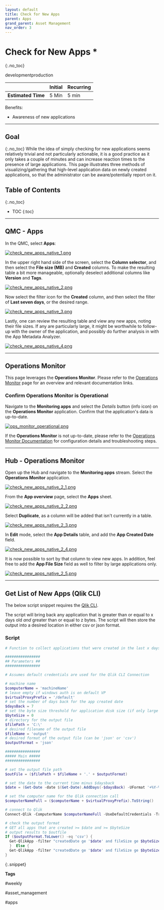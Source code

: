 ```yaml
---
layout: default
title: Check for New Apps
parent: Apps
grand_parent: Asset Management
nav_order: 3
---
```


# Check for New Apps <i class="fas fa-file-code fa-xs" title="API | Script Optional"></i>*
{:.no_toc}

<span class="label dev">development</span><span class="label prod">production</span>

|                                  		                    | Initial | Recurring |
|---------------------------------------------------------|---------|-----------|
| <i class="far fa-clock fa-sm"></i> **Estimated Time**   | 5 Min   | 5 min     |

Benefits:

  - Awareness of new applications
  
-------------------------

## Goal
{:.no_toc}
While the idea of simply checking for new applications seems relatively trivial and not particularly actionable, it is a good practice as it only takes a couple of minutes and can increase reaction times to the presence of large applications. This page illustrates three methods of visualizing/gathering that high-level application data on newly created applications, so that the administrator can be aware/potentially report on it.

## Table of Contents
{:.no_toc}

* TOC
{:toc}
-------------------------

## QMC - Apps

In the QMC, select **Apps**:

[![check_new_apps_native_1.png](images/check_new_apps_native_1.png)](https://raw.githubusercontent.com/qs-admin-guide/qs-admin-playbook/master/docs/asset_management/apps/images/check_new_apps_native_1.png)

In the upper right hand side of the screen, select the **Column selector**, and then select the **File size (MB)** and **Created** columns. To make the resulting table a bit more manageable, optionally deselect additional columns like **Version** and **Tags**.

[![check_new_apps_native_2.png](images/check_new_apps_native_2.png)](https://raw.githubusercontent.com/qs-admin-guide/qs-admin-playbook/master/docs/asset_management/apps/images/check_new_apps_native_2.png)

Now select the filter icon for the **Created** column, and then select the filter of **Last seven days**, or the desired range.

[![check_new_apps_native_3.png](images/check_new_apps_native_3.png)](https://raw.githubusercontent.com/qs-admin-guide/qs-admin-playbook/master/docs/asset_management/apps/images/check_new_apps_native_3.png)

Lastly, one can review the resulting table and view any new apps, noting their file sizes. If any are particularly large, it might be worthwhile to follow-up with the owner of the application, and possibly do further analysis in with the App Metadata Analyzer.

[![check_new_apps_native_4.png](images/check_new_apps_native_4.png)](https://raw.githubusercontent.com/qs-admin-guide/qs-admin-playbook/master/docs/asset_management/apps/images/check_new_apps_native_4.png)

-------------------------

## Operations Monitor

This page leverages the **Operations Monitor**. Please refer to the [Operations Monitor](../../tooling/operations_monitor.md) page for an overview and relevant documentation links.

### Confirm Operations Monitor is Operational

Navigate to the **Monitoring apps** and select the _Details_ button (info icon) on the **Operations Monitor** application. Confirm that the application's data is up-to-date.

[![ops_monitor_operational.png](images/ops_monitor_operational.png)](https://raw.githubusercontent.com/qs-admin-guide/qs-admin-playbook/master/docs/asset_management/apps/images/ops_monitor_operational.png)

If the **Operations Monitor** is not up-to-date, please refer to the [Operations Monitor Documentation](../../tooling/operations_monitor.md#documentation) for configuration details and troubleshooting steps.

-------------------------

## Hub - Operations Monitor

Open up the Hub and navigate to the **Monitoring apps** stream. Select the **Operations Monitor** application.

[![check_new_apps_native_2_1.png](images/check_new_apps_native_2_1.png)](https://raw.githubusercontent.com/qs-admin-guide/qs-admin-playbook/master/docs/asset_management/apps/images/check_new_apps_native_2_1.png)

From the **App overview** page, select the **Apps** sheet.

[![check_new_apps_native_2_2.png](images/check_new_apps_native_2_2.png)](https://raw.githubusercontent.com/qs-admin-guide/qs-admin-playbook/master/docs/asset_management/apps/images/check_new_apps_native_2_2.png)

Select **Duplicate**, as a column will be added that isn't currently in a table.

[![check_new_apps_native_2_3.png](images/check_new_apps_native_2_3.png)](https://raw.githubusercontent.com/qs-admin-guide/qs-admin-playbook/master/docs/asset_management/apps/images/check_new_apps_native_2_3.png)

In **Edit** mode, select the **App Details** table, and add the **App Created Date** field.

[![check_new_apps_native_2_4.png](images/check_new_apps_native_2_4.png)](https://raw.githubusercontent.com/qs-admin-guide/qs-admin-playbook/master/docs/asset_management/apps/images/check_new_apps_native_2_4.png)

It is now possible to sort by that column to view new apps. In addition, feel free to add the **App File Size** field as well to filter by large applications only.

[![check_new_apps_native_2_5.png](images/check_new_apps_native_2_5.png)](https://raw.githubusercontent.com/qs-admin-guide/qs-admin-playbook/master/docs/asset_management/apps/images/check_new_apps_native_2_5.png)

-------------------------

## Get List of New Apps (Qlik CLI) <i class="fas fa-file-code fa-xs" title="API | Requires Script"></i>

The below script snippet requires the [Qlik CLI](../../tooling/qlik_cli.md).

The script will bring back any application that is greater than or equal to x days old _and_ greater than or equal to z bytes. The script will then store the output into a desired location in either csv or json format.

### Script
```powershell
# Function to collect applications that were created in the last x days over z size in bytes

################
## Parameters ##
################

# Assumes default credentials are used for the Qlik CLI Connection

# machine name
$computerName = 'machineName'
# leave empty if windows auth is on default VP
$virtualProxyPrefix = '/default'
# set the number of days back for the app created date
$daysBack = 7
# set the byte size threshold for application disk size (if only large apps are desired)
$byteSize = 0
# directory for the output file
$filePath = 'C:\'
# desired filename of the output file
$fileName = 'output'
# desired format of the output file (can be 'json' or 'csv')
$outputFormat = 'json'

################
##### Main #####
################

# set the output file path
$outFile = ($filePath + $fileName + '.' + $outputFormat)

# set the date to the current time minus $daysback
$date = (Get-Date -date $(Get-Date).AddDays(-$daysBack) -UFormat '+%Y-%m-%dT%H:%M:%S.000Z').ToString()

# set the computer name for the Qlik connection call
$computerNameFull = ($computerName + $virtualProxyPrefix).ToString()

# connect to Qlik
Connect-Qlik -ComputerName $computerNameFull -UseDefaultCredentials -TrustAllCerts

# check the output format
# GET all apps that are created >= $date and >= $byteSize
# output results to $outfile
If ($outputFormat.ToLower() -eq 'csv') {
  Get-QlikApp -filter "createdDate ge '$date' and fileSize ge $byteSize" -full | ConvertTo-Csv -NoTypeInformation | Set-Content $outFile
  }  Else {
  Get-QlikApp -filter "createdDate ge '$date' and fileSize ge $byteSize" -full | ConvertTo-Json | Set-Content $outFile
} 
```
{:.snippet}

**Tags**

#weekly

#asset_management

#apps

&nbsp;

